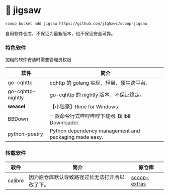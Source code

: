 # 🧩 jigsaw

`scoop bucket add jigsaw https://github.com/j1g5awi/scoop-jigsaw`

自用软件仓库，不保证为最新版本，也不保证安全可靠。

### 特色软件

加粗的软件安装时需要管理员权限

| 软件              | 简介                                                  |
| ----------------- | ----------------------------------------------------- |
| go-cqhttp         | cqhttp 的 golang 实现，轻量、原生跨平台.              |
| go-cqhttp-nightly | go-cqhttp 的 nightly 版本，不保证稳定。               |
| **weasel**        | 【小狼毫】Rime for Windows                            |
| BBDown            | 一款命令行式哔哩哔哩下载器. Bilibili Downloader.      |
| python-poetry     | Python dependency management and packaging made easy. |


### 转载软件

| 软件    | 简介                                           | 原仓库                       |
| ------- | ---------------------------------------------- | ---------------------------- |
| calibre | 因为原仓库默认导致路径过长无法打开所以改了下。 | [scoop-extras][scoop-extras] |

[scoop-extras]: https://github.com/lukesampson/scoop-extras
